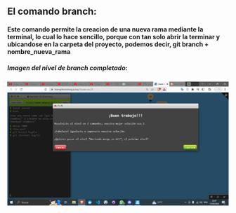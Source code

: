 ## El comando branch:

#### Este comando permite la creacion de una nueva rama mediante la terminal, lo cual lo hace sencillo, porque con tan solo abrir la terminar y ubicandose en la carpeta del proyecto, podemos decir, <b>git branch + nombre_nueva_rama</b>

##### Imagen del nivel de branch completado:
![Imagen del juego](/Cap_pantalla/003.png)